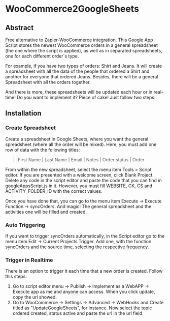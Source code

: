 # WooCommerce2GoogleSheets

## Abstract
Free alternative to Zapier-WooCommerce integration. This Google App Script stores the newest WooCommerce orders in a general spreadsheet (the one where the script is applied), as well as in separated spreadsheets, one for each different order´s type.

For example, if you have two types of orders: Shirt and Jeans. It will create a spreadsheet with all the data of the people that ordered a Shirt and another for everyone that ordered Jeans. Besides, there will be a general Spreadsheet with all the orders together.

And there is more, these spreadsheets will be updated each hour or in real-time! Do you want to implement it? Piece of cake! Just follow two steps:

## Installation
### Create Spreadsheet
Create a spreadsheet in Google Sheets, where you want the general spreadsheet (where all the order will be mixed). Here, you must add one row of data with the following titles:
> First Name	| Last Name |	Email	| Notes |	Order status | Order

From within the new spreadsheet, select the menu item Tools > Script editor. If you are presented with a welcome screen, click Blank Project. Delete any code in the script editor and paste the code that you can find in googleAppsScript.js in it. However, you must fill WEBSITE, CK, CS and ACTIVITY_FOLDER_ID with the correct values.

Once you have done that, you can go to the menu item Execute -> Execute Function -> syncOrders. And magic! The general spreadsheet and the activities one will be filled and created.

### Auto Triggering
If you want to trigger syncOrders automatically, in the Script editor go to the menu item Edit -> Current Projects Trigger. Add one, with the function syncOrders and the source time, selecting the respective frequency.

### Trigger in Realtime
There is an option to trigger it each time that a new order is created. Follow this steps:
1. Go to script editor menu -> Publish -> Implement as a WebAPP -> Execute app as me and anyone can access. When you click update, copy the url showed.
2. Go to WooCommerce -> Settings -> Advanced -> WebHooks and Create titled as "UpdateGoogleSheets", for instance. Now select the topic ordered created, status active and paste the url in the url field.
